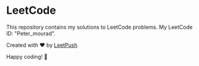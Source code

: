 # LeetCode

This repository contains my solutions to LeetCode problems.
My LeetCode ID: "Peter_mourad".

Created with :heart: by [LeetPush](https://github.com/husamahmud/LeetPush)

Happy coding! 🚀
